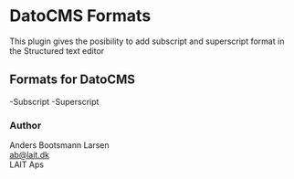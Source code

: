 # DatoCMS Formats

This plugin gives the posibility to add subscript and superscript format in the Structured text editor

## Formats for DatoCMS

-Subscript
-Superscript

### Author

Anders Bootsmann Larsen</br>
ab@lait.dk</br>
LAIT Aps</br>
